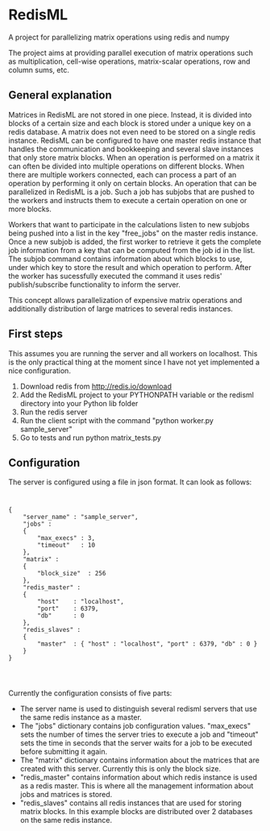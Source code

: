 RedisML
=======

A project for parallelizing matrix operations using redis and numpy

The project aims at providing parallel execution of matrix operations such as multiplication,
cell-wise operations, matrix-scalar operations, row and column sums, etc.

General explanation
-----------------------
Matrices in RedisML are not stored in one piece. Instead, it is divided into blocks of a certain size and each block is stored under a unique key on a redis database.
A matrix does not even need to be stored on a single redis instance. RedisML can be configured to have one master redis instance that handles the communication and bookkeeping and several slave instances that only store matrix blocks.
When an operation is performed on a matrix it can often be divided into multiple operations on different blocks. When there are multiple workers connected, each can process a part of an operation by performing it only on certain blocks.
An operation that can be parallelized in RedisML is a job. Such a job has subjobs that are pushed to the workers and instructs them to execute a certain operation on one or more blocks.

Workers that want to participate in the calculations listen to new subjobs being pushed into a list in the key "free_jobs" on the master redis instance.
Once a new subjob is added, the first worker to retrieve it gets the complete job information from a key that can be computed from the job id in the list.
The subjob command contains information about which blocks to use, under which key to store the result and which operation to perform.
After the worker has sucessfully executed the command it uses redis' publish/subscribe functionality to inform the server.

This concept allows parallelization of expensive matrix operations and additionally distribution of large matrices to several redis instances.

First steps
-----------------------
This assumes you are running the server and all workers on localhost. This is the only practical thing at the moment since I have not yet implemented a nice configuration.


1. Download redis from http://redis.io/download
2. Add the RedisML project to your PYTHONPATH variable or the redisml directory into your Python lib folder
3. Run the redis server
4. Run the client script with the command "python worker.py sample_server"
5. Go to tests and run python matrix_tests.py

Configuration
-----------------------
The server is configured using a file in json format. It can look as follows:
<code>
<pre>
{
    "server_name" : "sample_server",
    "jobs" :
    {
        "max_execs" : 3,
        "timeout"   : 10
    },
    "matrix" :
    {
        "block_size"  : 256
    },
    "redis_master" :
    {
        "host"    : "localhost",
        "port"    : 6379,
        "db"      : 0
    },
    "redis_slaves" :
    {
        "master"  : { "host" : "localhost", "port" : 6379, "db" : 0 }
    }
}</pre>
</code>

Currently the configuration consists of five parts:
* The server name is used to distinguish several redisml servers that use the same redis instance as a master.
* The "jobs" dictionary contains job configuration values. "max_execs" sets the number of times the server tries to execute a job and "timeout" sets the time in seconds that the server waits for a job to be executed before submitting it again.
* The "matrix" dictionary contains information about the matrices that are created with this server. Currently this is only the block size.
* "redis_master" contains information about which redis instance is used as a redis master. This is where all the management information about jobs and matrices is stored.
* "redis_slaves" contains all redis instances that are used for storing matrix blocks. In this example blocks are distributed over 2 databases on the same redis instance.
